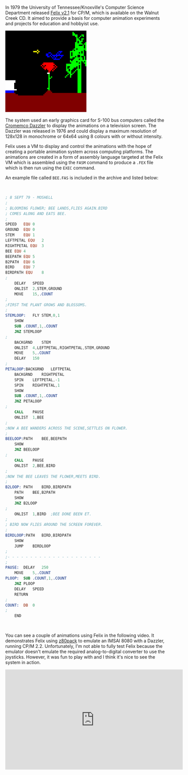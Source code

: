 In 1979 the University of Tennessee/Knoxville's Computer Science Department released [Felix v2.1](http://www.classiccmp.org/cpmarchives/cpm/Software/WalnutCD/simtel/cpmug/cpmug035.ark "cmpug035.ark") for CP/M, which is available on the Walnut Creek CD.  It aimed to provide a basis for computer animation experiments and projects for education and hobbyist use.

<img src="/img/articles/felix_bee.png" class="img-left" style="width: 256px; clear: right;" title="BEE#.FEX In Action Using Felix">

The system used an early graphics card for S-100 bus computers called the [Cromemco Dazzler](https://en.wikipedia.org/wiki/Cromemco_Dazzler) to display the animations on a television screen.  The Dazzler was released in 1976 and could display a maximum resolution of 128x128 in monochrome or 64x64 using 8 colours with or without intensity.

Felix uses a VM to display and control the animations with the hope of creating a portable animation system across computing platforms.  The animations are created in a form of assembly language targeted at the Felix VM which is assembled using the `FASM` command to produce a `.FEX` file which is then run using the `EXEC` command.

An example file called `BEE.FAS` is included in the archive and listed below:

<br />

```` nasm
; 8 SEPT 79 - MOSHELL
;
; BLOOMING FLOWER; BEE LANDS,FLIES AGAIN.BIRD
; COMES ALONG AND EATS BEE.
;
SPEED	EQU	0
GROUND	EQU	0
STEM	EQU	1
LEFTPETAL EQU	2
RIGHTPETAL EQU	3
BEE	EQU	4
BEEPATH	EQU	5
B2PATH	EQU	6
BIRD	EQU	7
BIRDPATH EQU	8
;
	DELAY	SPEED
	ONLIST	2,STEM,GROUND
	MOVE	15,.COUNT
;
;FIRST THE PLANT GROWS AND BLOSSOMS.
;
STEMLOOP:	FLY	STEM,0,1
	SHOW
	SUB	.COUNT,1,.COUNT
	JNZ	STEMLOOP
;
	BACKGRND	STEM
	ONLIST	4,LEFTPETAL,RIGHTPETAL,STEM,GROUND
	MOVE	5,.COUNT
	DELAY	150
;
PETALOOP:BACKGRND	LEFTPETAL
	BACKGRND	RIGHTPETAL
	SPIN	LEFTPETAL,-1
	SPIN	RIGHTPETAL,1
	SHOW
	SUB	.COUNT,1,.COUNT
	JNZ	PETALOOP
;
	CALL	PAUSE
	ONLIST	1,BEE
;
;NOW A BEE WANDERS ACROSS THE SCENE,SETTLES ON FLOWER.
;
BEELOOP:PATH	BEE,BEEPATH
	SHOW
	JNZ	BEELOOP
;
	CALL	PAUSE
	ONLIST	2,BEE,BIRD
;
;NOW THE BEE LEAVES THE FLOWER,MEETS BIRD.
;
B2LOOP: PATH	BIRD,BIRDPATH
	PATH	BEE,B2PATH
	SHOW
	JNZ	B2LOOP
;
	ONLIST	1,BIRD	;BEE DONE BEEN ET.
;
; BIRD NOW FLIES AROUND THE SCREEN FOREVER.
;
BIRDLOOP:PATH	BIRD,BIRDPATH
	SHOW
	JUMP	BIRDLOOP
;
;- - - - - - - - - - - - - - - - - - - - -
;
PAUSE:	DELAY	250
	MOVE	5,.COUNT
PLOOP:	SUB	.COUNT,1,.COUNT
	JNZ	PLOOP
	DELAY	SPEED
	RETURN
;
COUNT:	DB	0
;
	END
````

<br />

You can see a couple of animations using Felix in the following video.  It demonstrates Felix using [z80pack](/2008/10/17/setting-up-z80pack-to-create-an-emulated-cpm-system/) to emulate an IMSAI 8080 with a Dazzler, running CP/M 2.2.  Unfortunately, I'm not able to fully test Felix because the emulator doesn't emulate the required analog-to-digital converter to use the joysticks.  However, it was fun to play with and I think it's nice to see the system in action.

<div class="youtube-wrapper">
  <iframe width="560" height="315" src="https://www.youtube.com/embed/QdmXZ0U9XHg" frameborder="0" allow="accelerometer; autoplay; encrypted-media; gyroscope; picture-in-picture" allowfullscreen></iframe>
</div>
